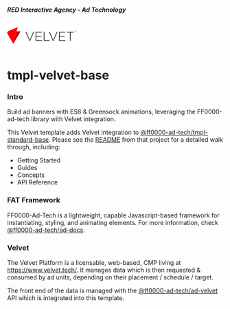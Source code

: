 ##### RED Interactive Agency - Ad Technology

![Velvet Logo](https://github.com/ff0000-ad-tech/readme-assets/blob/master/ad-velvet/velvet-logo.png)

# tmpl-velvet-base

### Intro 

Build ad banners with ES6 & Greensock animations, leveraging the FF0000-ad-tech library with Velvet integration. 

This Velvet template adds Velvet integration to [@ff0000-ad-tech/tmpl-standard-base](https://github.com/ff0000-ad-tech/tmpl-standard-base/).
Please see the [README](https://github.com/ff0000-ad-tech/tmpl-standard-base/blob/master/README.md) from that project for a detailed walk through, including:
 - Getting Started
 - Guides
 - Concepts
 - API Reference

### FAT Framework

FF0000-Ad-Tech is a lightweight, capable Javascript-based framework for instantiating, styling, and animating elements. For more information, check [@ff0000-ad-tech/ad-docs](https://github.com/ff0000-ad-tech/ad-docs/blob/master/README.md).

### Velvet

The Velvet Platform is a licensable, web-based, CMP living at https://www.velvet.tech/. It manages data which is then requested & consumed by ad units, depending on their placement / schedule / target. 

The front end of the data is managed with the [@ff0000-ad-tech/ad-velvet](https://github.com/ff0000-ad-tech/ad-velvet/blob/master/README.md) API which is integrated into this template.
